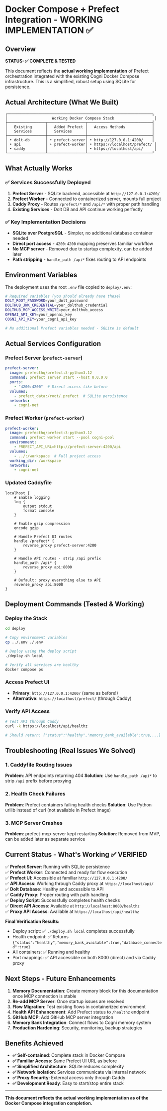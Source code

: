 # Docker Compose + Prefect Integration - WORKING IMPLEMENTATION ✅

## Overview

**STATUS: ✅ COMPLETE & TESTED**

This document reflects the **actual working implementation** of Prefect orchestration integrated with the existing Cogni Docker Compose infrastructure. This is a simplified, robust setup using SQLite for persistence.

## Actual Architecture (What We Built)

```
┌─────────────────────────────────────────────────────────────────┐
│                    Working Docker Compose Stack                  │
├─────────────────┬─────────────────┬─────────────────────────────┤
│   Existing      │   Added Prefect │   Access Methods            │
│   Services      │   Services      │                             │
├─────────────────┼─────────────────┼─────────────────────────────┤
│ • dolt-db       │ • prefect-server│ • http://127.0.0.1:4200/    │
│ • api           │ • prefect-worker│ • https://localhost/prefect/ │
│ • caddy         │                 │ • https://localhost/api/     │
└─────────────────┴─────────────────┴─────────────────────────────┘
```

## What Actually Works

### ✅ Services Successfully Deployed
1. **Prefect Server** - SQLite backend, accessible at `http://127.0.0.1:4200/`
2. **Prefect Worker** - Connected to containerized server, mounts full project
3. **Caddy Proxy** - Routes `/prefect/*` and `/api/*` with proper path handling
4. **Existing Services** - Dolt DB and API continue working perfectly

### ✅ Key Implementation Decisions
- **SQLite over PostgreSQL** - Simpler, no additional database container needed
- **Direct port access** - `4200:4200` mapping preserves familiar workflow
- **No MCP server** - Removed due to startup complexity, can be added later
- **Path stripping** - `handle_path /api*` fixes routing to API endpoints

## Environment Variables

The deployment uses the root `.env` file copied to `deploy/.env`:

```bash
# Required variables (you should already have these)
DOLT_ROOT_PASSWORD=your_dolt_password
DOLTHUB_JWK_CREDENTIAL=your_dolthub_credential  
DOLTHUB_MCP_ACCESS_WRITE=your_dolthub_access
OPENAI_API_KEY=your_openai_key
COGNI_API_KEY=your_cogni_api_key

# No additional Prefect variables needed - SQLite is default
```

## Actual Services Configuration

### Prefect Server (`prefect-server`)
```yaml
prefect-server:
  image: prefecthq/prefect:3-python3.12
  command: prefect server start --host 0.0.0.0
  ports:
    - "4200:4200"  # Direct access like before
  volumes:
    - prefect_data:/root/.prefect  # SQLite persistence
  networks:
    - cogni-net
```

### Prefect Worker (`prefect-worker`) 
```yaml
prefect-worker:
  image: prefecthq/prefect:3-python3.12
  command: prefect worker start --pool cogni-pool
  environment:
    - PREFECT_API_URL=http://prefect-server:4200/api
  volumes:
    - ../:/workspace  # Full project access
  working_dir: /workspace
  networks:
    - cogni-net
```

### Updated Caddyfile
```caddyfile
localhost {
    # Enable logging
    log {
        output stdout
        format console
    }

    # Enable gzip compression
    encode gzip

    # Handle Prefect UI routes
    handle /prefect* {
        reverse_proxy prefect-server:4200
    }

    # Handle API routes - strip /api prefix
    handle_path /api* {
        reverse_proxy api:8000
    }

    # Default: proxy everything else to API
    reverse_proxy api:8000
}
```

## Deployment Commands (Tested & Working)

### Deploy the Stack
```bash
cd deploy

# Copy environment variables
cp ../.env ./.env

# Deploy using the deploy script
./deploy.sh local

# Verify all services are healthy
docker compose ps
```

### Access Prefect UI
- **Primary**: `http://127.0.0.1:4200/` (same as before!)
- **Alternative**: `https://localhost/prefect/` (through Caddy)

### Verify API Access  
```bash
# Test API through Caddy
curl -k https://localhost/api/healthz

# Should return: {"status":"healthy","memory_bank_available":true,...}
```

## Troubleshooting (Real Issues We Solved)

### 1. Caddyfile Routing Issues
**Problem**: API endpoints returning 404
**Solution**: Use `handle_path /api*` to strip `/api` prefix before proxying

### 2. Health Check Failures
**Problem**: Prefect containers failing health checks
**Solution**: Use Python urllib instead of curl (not available in Prefect image)

### 3. MCP Server Crashes
**Problem**: prefect-mcp-server kept restarting
**Solution**: Removed from MVP, can be added later as separate service

## Current Status - What's Working ✅ VERIFIED

✅ **Prefect Server**: Running with SQLite persistence  
✅ **Prefect Worker**: Connected and ready for flow execution  
✅ **Prefect UI**: Accessible at familiar `http://127.0.0.1:4200/`  
✅ **API Access**: Working through Caddy proxy at `https://localhost/api/`  
✅ **Dolt Database**: Healthy and accessible to API  
✅ **Caddy Proxy**: Proper routing with path handling  
✅ **Deploy Script**: Successfully completes health checks  
✅ **Direct API Access**: Available at `http://localhost:8000/healthz`  
✅ **Proxy API Access**: Available at `https://localhost/api/healthz`  

**Final Verification Results:**
- Deploy script: ✅ `./deploy.sh local` completes successfully
- Health endpoint: ✅ Returns `{"status":"healthy","memory_bank_available":true,"database_connected":true}`
- All containers: ✅ Running and healthy
- Port mappings: ✅ API accessible on both 8000 (direct) and via Caddy proxy

## Next Steps - Future Enhancements

1. **Memory Documentation**: Create memory block for this documentation once MCP connection is stable
2. **Re-add MCP Server**: Once startup issues are resolved
3. **Flow Migration**: Test existing flows in containerized environment
4. **Health API Enhancement**: Add Prefect status to `/healthz` endpoint
5. **GitHub MCP**: Add GitHub MCP server integration
6. **Memory Bank Integration**: Connect flows to Cogni memory system
7. **Production Hardening**: Security, monitoring, backup strategies

## Benefits Achieved

- **✅ Self-contained**: Complete stack in Docker Compose
- **✅ Familiar Access**: Same Prefect UI URL as before
- **✅ Simplified Architecture**: SQLite reduces complexity
- **✅ Network Isolation**: Services communicate via internal network
- **✅ Proxy Security**: External access only through Caddy
- **✅ Development Ready**: Easy to start/stop entire stack

---

**This document reflects the actual working implementation as of the Docker Compose integration completion.** 